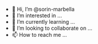 - 👋 Hi, I’m @sorin-marbella
- 👀 I’m interested in ...
- 🌱 I’m currently learning ...
- 💞️ I’m looking to collaborate on ...
- 📫 How to reach me ...

<!---
sorin-marbella/sorin-marbella is a ✨ special ✨ repository because its `README.md` (this file) appears on your GitHub profile.
You can click the Preview link to take a look at your changes.
--->
